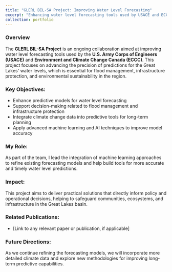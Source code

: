 ```yaml
---
title: "GLERL BIL-SA Project: Improving Water Level Forecasting"
excerpt: "Enhancing water level forecasting tools used by USACE and ECCC to improve decision-making for flood management and environmental protection in the Great Lakes region."
collection: portfolio
---
```


### Overview
The **GLERL BIL-SA Project** is an ongoing collaboration aimed at improving water level forecasting tools used by the **U.S. Army Corps of Engineers (USACE)** and **Environment and Climate Change Canada (ECCC)**. This project focuses on advancing the precision of predictions for the Great Lakes' water levels, which is essential for flood management, infrastructure protection, and environmental sustainability in the region.

### Key Objectives:
- Enhance predictive models for water level forecasting
- Support decision-making related to flood management and infrastructure protection
- Integrate climate change data into predictive tools for long-term planning
- Apply advanced machine learning and AI techniques to improve model accuracy

### My Role:
As part of the team, I lead the integration of machine learning approaches to refine existing forecasting models and help build tools for more accurate and timely water level predictions.

### Impact:
This project aims to deliver practical solutions that directly inform policy and operational decisions, helping to safeguard communities, ecosystems, and infrastructure in the Great Lakes basin.

### Related Publications:
- [Link to any relevant paper or publication, if applicable]

### Future Directions:
As we continue refining the forecasting models, we will incorporate more detailed climate data and explore new methodologies for improving long-term predictive capabilities.
